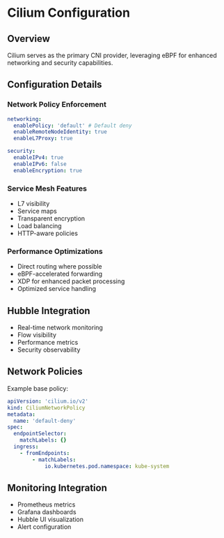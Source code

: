 # Cilium Configuration

## Overview

Cilium serves as the primary CNI provider, leveraging eBPF for enhanced networking and security capabilities.

## Configuration Details

### Network Policy Enforcement

```yaml
networking:
  enablePolicy: 'default' # Default deny
  enableRemoteNodeIdentity: true
  enableL7Proxy: true

security:
  enableIPv4: true
  enableIPv6: false
  enableEncryption: true
```

### Service Mesh Features

- L7 visibility
- Service maps
- Transparent encryption
- Load balancing
- HTTP-aware policies

### Performance Optimizations

- Direct routing where possible
- eBPF-accelerated forwarding
- XDP for enhanced packet processing
- Optimized service handling

## Hubble Integration

- Real-time network monitoring
- Flow visibility
- Performance metrics
- Security observability

## Network Policies

Example base policy:

```yaml
apiVersion: 'cilium.io/v2'
kind: CiliumNetworkPolicy
metadata:
  name: 'default-deny'
spec:
  endpointSelector:
    matchLabels: {}
  ingress:
    - fromEndpoints:
        - matchLabels:
            io.kubernetes.pod.namespace: kube-system
```

## Monitoring Integration

- Prometheus metrics
- Grafana dashboards
- Hubble UI visualization
- Alert configuration
